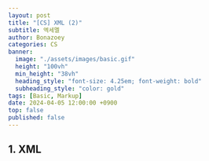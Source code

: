 ```yaml
---
layout: post
title: "[CS] XML (2)"
subtitle: 엑세멜
author: Bonazoey
categories: CS
banner:
  image: "./assets/images/basic.gif"
  height: "100vh"
  min_height: "38vh"
  heading_style: "font-size: 4.25em; font-weight: bold"
  subheading_style: "color: gold"
tags: [Basic, Markup]
date: 2024-04-05 12:00:00 +0900
top: false
published: false
---
```


## 1. XML


